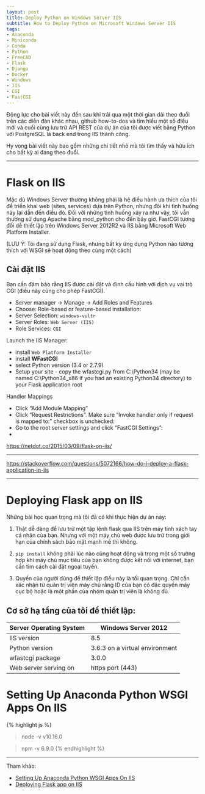 ```yaml
---
layout: post
title: Deploy Python on Windows Server IIS
subtitle: How to Deploy Python on Microsoft Windows Server IIS
tags:
- Anaconda
- Miniconda
- Conda
- Python
- FreeCAD
- Flask
- Django
- Docker
- Windows
- IIS
- CGI
- FastCGI
---
```


Động lực cho bài viết này đến sau khi trải qua một thời gian dài theo đuổi trên các diễn đàn khác nhau, github how-to-dos và tìm hiểu một số điều mới và cuối cùng lưu trữ API REST của dự án của tôi được viết bằng Python với PostgreSQL là back end trong IIS thành công.

Hy vọng bài viết này bao gồm những chi tiết nhỏ mà tôi tìm thấy và hữu ích cho bất kỳ ai đang theo đuổi.

-----

# Flask on IIS

Mặc dù Windows Server thường không phải là hệ điều hành ưa thích của tôi để triển khai web (sites, services) dựa trên Python, nhưng đôi khi tình huống này lại dẫn đến điều đó. Đối với những tình huống xảy ra như vậy, tôi vẫn thường sử dụng Apache bằng mod_python cho đến bây giờ. FastCGI tương đối dễ thiết lập trên Windows Server 2012R2 và IIS bằng Microsoft Web Platform Installer.

(LƯU Ý: Tôi đang sử dụng Flask, nhưng bất kỳ ứng dụng Python nào tương thích với WSGI sẽ hoạt động theo cùng một cách)

## Cài đặt IIS

Bạn cần đảm bảo rằng IIS được cài đặt và định cấu hình với dịch vụ vai trò CGI (điều này cũng cho phép FastCGI).

- Server manager -> Manage -> Add Roles and Features
- Choose: Role-based or feature-based installation:
- Server Selection: `windows-vultr`
- Server Roles: `Web Server (IIS)`
- Role Services: `CGI`

Launch the IIS Manager:
- install `Web Platform Installer`
- install **WFastCGI**
- select Python version (3.4 or 2.7.9)
- Setup your site - copy the wfastcgi.py from C:\Python34 (may be named C:\Python34_x86 if you had an existing Python34 directory) to your Flask application root

Handler Mappings
- Click “Add Module Mapping”
- Click “Request Restrictions”. Make sure “Invoke handler only if request is mapped to:” checkbox is unchecked:
- Go to the root server settings and click “FastCGI Settings”:
- 

https://netdot.co/2015/03/09/flask-on-iis/

-----

https://stackoverflow.com/questions/5072166/how-do-i-deploy-a-flask-application-in-iis

-----

# Deploying Flask app on IIS

Những bài học quan trọng mà tôi đã có khi thực hiện dự án này:

1. Thật dễ dàng để lưu trữ một tập lệnh flask qua IIS trên máy tính xách tay cá nhân của bạn. Nhưng với một máy chủ web được lưu trữ trong giới hạn của chính sách bảo mật mạnh mẽ thì không.

2. `pip install` không phải lúc nào cũng hoạt động và trong một số trường hợp khi máy chủ mục tiêu của bạn không được kết nối với internet, bạn cần tìm cách cài đặt ngoại tuyến.

3. Quyền của người dùng để thiết lập điều này là tối quan trọng. Chỉ cần xác nhận từ quản trị viên máy chủ rằng ID của bạn có đặc quyền máy cục bộ hoặc là một phần của nhóm quản trị viên là không đủ.

## Cơ sở hạ tầng của tôi để thiết lập:

| Server Operating System | Windows Server 2012              |
|-------------------------|----------------------------------|
| IIS version             | 8.5                              |
| Python version          | 3.6.3 on a virtual environment   |
| wfastcgi package        | 3.0.0                            |
| Web server serving on   | https port (443)                 |



# Setting Up Anaconda Python WSGI Apps On IIS



{% highlight js %}
> node -v
v10.16.0

> npm -v
6.9.0
{% endhighlight %}




-----
Tham khảo:
- [Setting Up Anaconda Python WSGI Apps On IIS](https://taoofmac.com/space/blog/2016/03/20/2330)
- [Deploying Flask app on IIS](https://medium.com/@rajesh.r6r/deploying-a-python-flask-rest-api-on-iis-d8d9ebf886e9)


